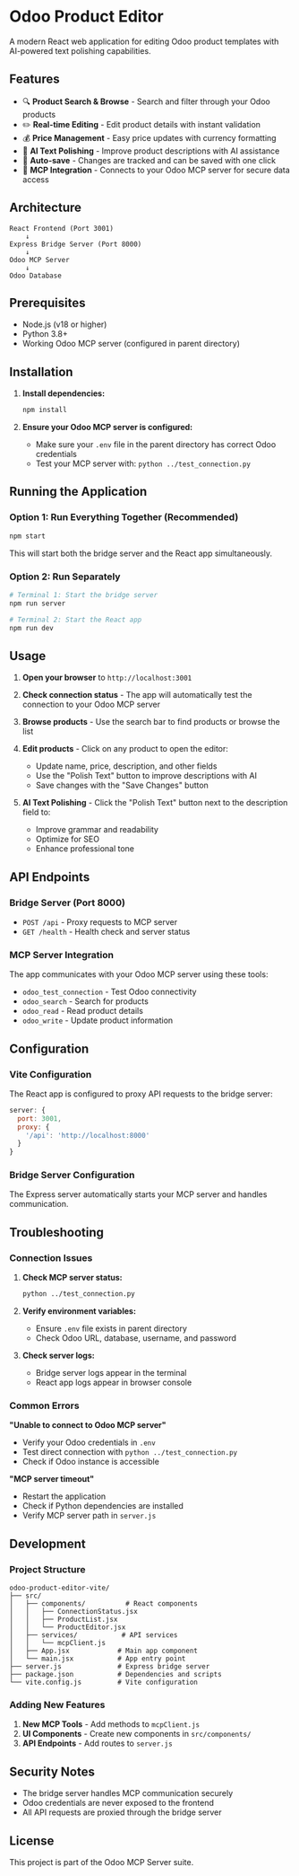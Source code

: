# Odoo Product Editor

A modern React web application for editing Odoo product templates with AI-powered text polishing capabilities.

## Features

- 🔍 **Product Search & Browse** - Search and filter through your Odoo products
- ✏️ **Real-time Editing** - Edit product details with instant validation
- 💰 **Price Management** - Easy price updates with currency formatting
- 🤖 **AI Text Polishing** - Improve product descriptions with AI assistance
- 🔄 **Auto-save** - Changes are tracked and can be saved with one click
- 🔗 **MCP Integration** - Connects to your Odoo MCP server for secure data access

## Architecture

```
React Frontend (Port 3001)
    ↓
Express Bridge Server (Port 8000)
    ↓
Odoo MCP Server
    ↓
Odoo Database
```

## Prerequisites

- Node.js (v18 or higher)
- Python 3.8+
- Working Odoo MCP server (configured in parent directory)

## Installation

1. **Install dependencies:**
   ```bash
   npm install
   ```

2. **Ensure your Odoo MCP server is configured:**
   - Make sure your `.env` file in the parent directory has correct Odoo credentials
   - Test your MCP server with: `python ../test_connection.py`

## Running the Application

### Option 1: Run Everything Together (Recommended)
```bash
npm start
```
This will start both the bridge server and the React app simultaneously.

### Option 2: Run Separately
```bash
# Terminal 1: Start the bridge server
npm run server

# Terminal 2: Start the React app
npm run dev
```

## Usage

1. **Open your browser** to `http://localhost:3001`

2. **Check connection status** - The app will automatically test the connection to your Odoo MCP server

3. **Browse products** - Use the search bar to find products or browse the list

4. **Edit products** - Click on any product to open the editor:
   - Update name, price, description, and other fields
   - Use the "Polish Text" button to improve descriptions with AI
   - Save changes with the "Save Changes" button

5. **AI Text Polishing** - Click the "Polish Text" button next to the description field to:
   - Improve grammar and readability
   - Optimize for SEO
   - Enhance professional tone

## API Endpoints

### Bridge Server (Port 8000)

- `POST /api` - Proxy requests to MCP server
- `GET /health` - Health check and server status

### MCP Server Integration

The app communicates with your Odoo MCP server using these tools:
- `odoo_test_connection` - Test Odoo connectivity
- `odoo_search` - Search for products
- `odoo_read` - Read product details
- `odoo_write` - Update product information

## Configuration

### Vite Configuration
The React app is configured to proxy API requests to the bridge server:
```javascript
server: {
  port: 3001,
  proxy: {
    '/api': 'http://localhost:8000'
  }
}
```

### Bridge Server Configuration
The Express server automatically starts your MCP server and handles communication.

## Troubleshooting

### Connection Issues
1. **Check MCP server status:**
   ```bash
   python ../test_connection.py
   ```

2. **Verify environment variables:**
   - Ensure `.env` file exists in parent directory
   - Check Odoo URL, database, username, and password

3. **Check server logs:**
   - Bridge server logs appear in the terminal
   - React app logs appear in browser console

### Common Errors

**"Unable to connect to Odoo MCP server"**
- Verify your Odoo credentials in `.env`
- Test direct connection with `python ../test_connection.py`
- Check if Odoo instance is accessible

**"MCP server timeout"**
- Restart the application
- Check if Python dependencies are installed
- Verify MCP server path in `server.js`

## Development

### Project Structure
```
odoo-product-editor-vite/
├── src/
│   ├── components/          # React components
│   │   ├── ConnectionStatus.jsx
│   │   ├── ProductList.jsx
│   │   └── ProductEditor.jsx
│   ├── services/           # API services
│   │   └── mcpClient.js
│   ├── App.jsx            # Main app component
│   └── main.jsx           # App entry point
├── server.js              # Express bridge server
├── package.json           # Dependencies and scripts
└── vite.config.js         # Vite configuration
```

### Adding New Features

1. **New MCP Tools** - Add methods to `mcpClient.js`
2. **UI Components** - Create new components in `src/components/`
3. **API Endpoints** - Add routes to `server.js`

## Security Notes

- The bridge server handles MCP communication securely
- Odoo credentials are never exposed to the frontend
- All API requests are proxied through the bridge server

## License

This project is part of the Odoo MCP Server suite.
